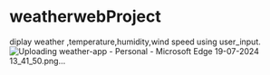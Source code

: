 # weatherwebProject
diplay weather ,temperature,humidity,wind speed using user_input.
![Uploading weather-app - Personal - Microsoft​ Edge 19-07-2024 13_41_50.png…]()
